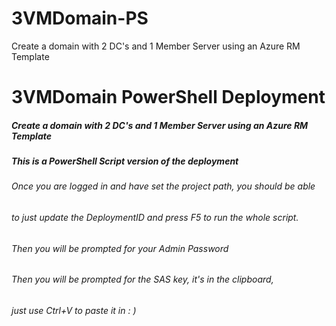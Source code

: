 # 3VMDomain-PS
Create a domain with 2 DC's and 1 Member Server using an Azure RM Template


# 3VMDomain PowerShell Deployment
##### Create a domain with 2 DC's and 1 Member Server using an Azure RM Template

##### This is a PowerShell Script version of the deployment

###### Once you are logged in and have set the project path, you should be able
###### to just update the DeploymentID and press F5 to run the whole script.
###### Then you will be prompted for your Admin Password
###### Then you will be prompted for the SAS key, it's in the clipboard, 
###### just use Ctrl+V to paste it in  : )
